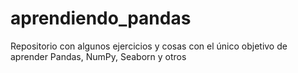 # aprendiendo_pandas
Repositorio con algunos ejercicios y cosas con el único objetivo de aprender Pandas, NumPy, Seaborn y otros
